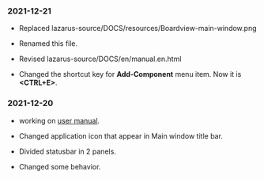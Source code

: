 ### 2021-12-21

* Replaced lazarus-source/DOCS/resources/Boardview-main-window.png

* Renamed this file.

* Revised lazarus-source/DOCS/en/manual.en.html

* Changed the shortcut key for **Add-Component** menu item. Now it is **&lt;CTRL+E&gt;**.
	
### 2021-12-20 
	
* working on [user manual](DOCS/en/manual-en.html).

* Changed application icon that appear in Main window title bar.

* Divided statusbar in 2 panels.

* Changed some behavior.
    
    

